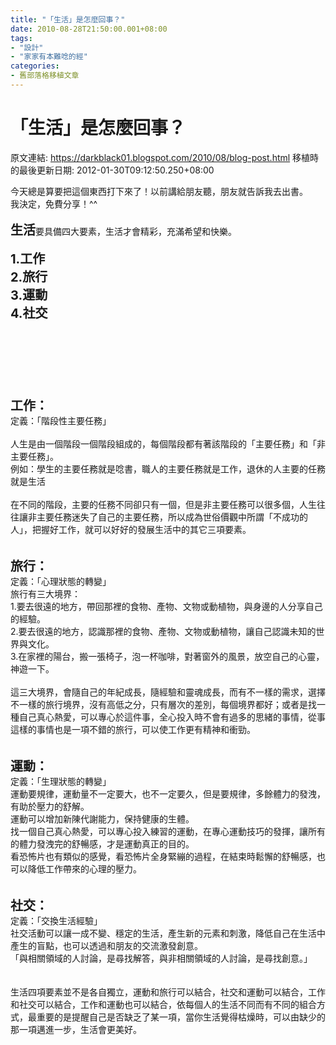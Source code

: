 ```yaml
---
title: "「生活」是怎麼回事？"
date: 2010-08-28T21:50:00.001+08:00
tags: 
- "設計"
- "家家有本難唸的經"
categories:
- 舊部落格移植文章
---
```


# 「生活」是怎麼回事？

原文連結: https://darkblack01.blogspot.com/2010/08/blog-post.html
移植時的最後更新日期: 2012-01-30T09:12:50.250+08:00

今天總是算要把這個東西打下來了！以前講給朋友聽，朋友就告訴我去出書。<br />我決定，免費分享！^^<br /><br /><span style="font-size: 20px;"><strong>生活</strong></span>要具備四大要素，生活才會精彩，充滿希望和快樂。<br /><br /><span style="font-size: 20px;"><strong>1.工作</strong></span><span style="font-size: 20px;"><strong><br />2.旅行<br /></strong></span><span style="font-size: 20px;"><strong>3.運動</strong></span><span style="font-size: 20px;"><strong><br /></strong></span><span style="font-size: 20px;"><strong>4.社交</strong></span><br /><br /><a name='more'></a><br /><br /><br /><br /><br /><br /><span style="font-size: 20px;"><strong>工作：</strong></span><br />定義：「階段性主要任務」<br /><br />人生是由一個階段一個階段組成的，每個階段都有著該階段的「主要任務」和「非主要任務」。<br />例如：學生的主要任務就是唸書，職人的主要任務就是工作，退休的人主要的任務就是生活<br /><br />在不同的階段，主要的任務不同卻只有一個，但是非主要任務可以很多個，人生往往讓非主要任務迷失了自己的主要任務，所以成為世俗價觀中所謂「不成功的人」，把握好工作，就可以好好的發展生活中的其它三項要素。<br /><br /><br /><span style="font-size: 20px;"><strong>旅行：</strong></span><br />定義：「心理狀態的轉變」<br />旅行有三大境界：<br />1.要去很遠的地方，帶回那裡的食物、產物、文物或動植物，與身邊的人分享自己的經驗。<br />2.要去很遠的地方，認識那裡的食物、產物、文物或動植物，讓自己認識未知的世界與文化。<br />3.在家裡的陽台，搬一張椅子，泡一杯咖啡，對著窗外的風景，放空自己的心靈，神遊一下。<br /><br />這三大境界，會隨自己的年紀成長，隨經驗和靈魂成長，而有不一樣的需求，選擇不一樣的旅行境界，沒有高低之分，只有層次的差別，每個境界都好；或者是找一種自己真心熱愛，可以專心於這件事，全心投入時不會有過多的思緒的事情，從事這樣的事情也是一項不錯的旅行，可以使工作更有精神和衝勁。<br /><br /><br /><span style="font-size: 20px;"><strong>運動：</strong></span><br />定義：「生理狀態的轉變」<br />運動要規律，運動量不一定要大，也不一定要久，但是要規律，多餘體力的發洩，有助於壓力的舒解。<br />運動可以增加新陳代謝能力，保持健康的生體。<br />找一個自己真心熱愛，可以專心投入練習的運動，在專心運動技巧的發揮，讓所有的體力發洩完的舒暢感，才是運動真正的目的。<br />看恐怖片也有類似的感覺，看恐怖片全身緊繃的過程，在結束時鬆懈的舒暢感，也可以降低工作帶來的心理的壓力。<br /><br /><br /><span style="font-size: 20px;"><strong>社交：</strong></span><br />定義：「交換生活經驗」<br />社交活動可以讓一成不變、穩定的生活，產生新的元素和刺激，降低自己在生活中產生的盲點，也可以透過和朋友的交流激發創意。<br />「與相關領域的人討論，是尋找解答，與非相關領域的人討論，是尋找創意。」<br /><br /><br />生活四項要素並不是各自獨立，運動和旅行可以結合，社交和運動可以結合，工作和社交可以結合，工作和運動也可以結合，依每個人的生活不同而有不同的組合方式，最重要的是提醒自己是否缺乏了某一項，當你生活覺得枯燥時，可以由缺少的那一項邁進一步，生活會更美好。
